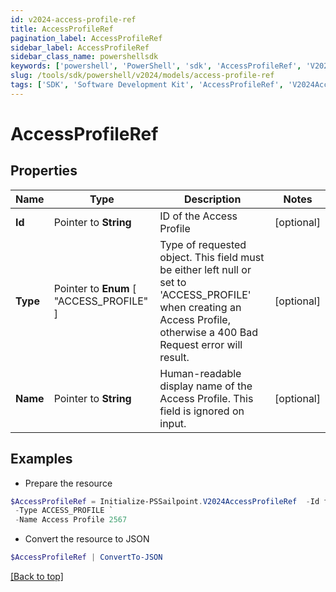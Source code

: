 ```yaml
---
id: v2024-access-profile-ref
title: AccessProfileRef
pagination_label: AccessProfileRef
sidebar_label: AccessProfileRef
sidebar_class_name: powershellsdk
keywords: ['powershell', 'PowerShell', 'sdk', 'AccessProfileRef', 'V2024AccessProfileRef'] 
slug: /tools/sdk/powershell/v2024/models/access-profile-ref
tags: ['SDK', 'Software Development Kit', 'AccessProfileRef', 'V2024AccessProfileRef']
---
```



# AccessProfileRef

## Properties

Name | Type | Description | Notes
------------ | ------------- | ------------- | -------------
**Id** |  Pointer to **String** | ID of the Access Profile | [optional] 
**Type** |  Pointer to  **Enum** [  "ACCESS_PROFILE" ] | Type of requested object. This field must be either left null or set to 'ACCESS_PROFILE' when creating an Access Profile, otherwise a 400 Bad Request error will result. | [optional] 
**Name** |  Pointer to **String** | Human-readable display name of the Access Profile. This field is ignored on input. | [optional] 

## Examples

- Prepare the resource
```powershell
$AccessProfileRef = Initialize-PSSailpoint.V2024AccessProfileRef  -Id ff808081751e6e129f1518161919ecca `
 -Type ACCESS_PROFILE `
 -Name Access Profile 2567
```

- Convert the resource to JSON
```powershell
$AccessProfileRef | ConvertTo-JSON
```


[[Back to top]](#) 

